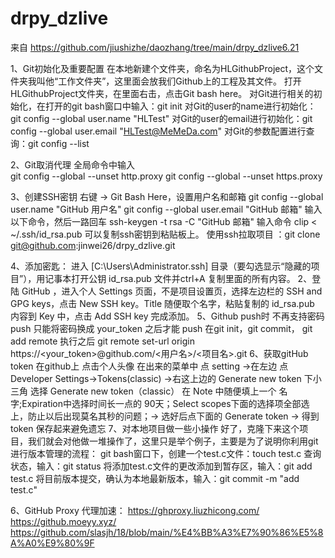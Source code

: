 <!--
 * @Author: jinwei26 195569807@qq.com
 * @Date: 2024-09-12 08:48:22
 * @LastEditors: jinwei26 195569807@qq.com
 * @LastEditTime: 2024-09-12 13:21:58
 * @FilePath: \drpy_dzlive\README.md
 * @Description: 这是默认设置,请设置`customMade`, 打开koroFileHeader查看配置 进行设置: https://github.com/OBKoro1/koro1FileHeader/wiki/%E9%85%8D%E7%BD%AE
-->
# drpy_dzlive
来自 https://github.com/jiushizhe/daozhang/tree/main/drpy_dzlive6.21

1、Git初始化及重要配置
   在本地新建个文件夹，命名为HLGithubProject，这个文件夹我叫他“工作文件夹”，这里面会放我们Github上的工程及其文件。
   打开HLGithubProject文件夹，在里面右击，点击Git bash here。
   对Git进行相关的初始化，在打开的git bash窗口中输入：git init
   对Git的user的name进行初始化：git config --global user.name "HLTest"
   对Git的user的email进行初始化：git config --global user.email "HLTest@MeMeDa.com"
   对Git的参数配置进行查询：git config --list

2、Git取消代理  全局命令中输入   
   git config --global --unset http.proxy
   git config --global --unset https.proxy

3、创建SSH密钥 右键 -> Git Bash Here，设置用户名和邮箱
   git config --global user.name "GitHub 用户名"
   git config --global user.email "GitHub 邮箱"
   输入以下命令，然后一路回车
   ssh-keygen -t rsa -C "GitHub 邮箱"
   输入命令 clip < ~/.ssh/id_rsa.pub   可以复制ssh密钥到粘贴板上。
   使用ssh拉取项目 ：git clone git@github.com:jinwei26/drpy_dzlive.git
   
 4、添加密匙：
   进入 [C:\Users\Administrator\.ssh] 目录（要勾选显示“隐藏的项目”），用记事本打开公钥 id_rsa.pub 文件并ctrl+A 复制里面的所有内容。
   2、登陆 GitHub ，进入个人 Settings 页面，不是项目设置页，选择左边栏的 SSH and GPG keys，点击 New SSH key。Title 随便取个名字，粘贴复制的 id_rsa.pub 内容到 Key 中，点击 Add SSH key 完成添加。
5、Github push时  不再支持密码 push  只能将密码换成 your_token 之后才能 push
      在git init，git commit， git add remote 执行之后
      git remote set-url origin  https://<your_token>@github.com/<用户名>/<项目名>.git
6、获取gitHub token
     在github上 点击个人头像 在出来的菜单中 点 setting ->在左边 点 Developer Settings->Tokens(classic) ->右这上边的 Generate new token 下小三角 选择 Generate new token（classic）
      在 Note 中随便填上一个 名字;Expiration中选择时间长一点的 90天；Select scopes下面的选择项全部选上，防止以后出现莫名其秒的问题；-> 选好后点下面的 Generate token -> 得到 token 保存起来避免遗忘
7、对本地项目做一些小操作
   好了，克隆下来这个项目，我们就会对他做一堆操作了，这里只是举个例子，主要是为了说明你利用git进行版本管理的流程：
   git bash窗口下，创建一个test.c文件：touch test.c
   查询状态，输入：git status
   将添加test.c文件的更改添加到暂存区，输入：git add test.c
   将目前版本提交，确认为本地最新版本，输入：git commit -m "add test.c"

6、GitHub Proxy 代理加速：
https://ghproxy.liuzhicong.com/
https://github.moeyy.xyz/
https://github.com/slasjh/18/blob/main/%E4%BB%A3%E7%90%86%E5%8A%A0%E9%80%9F

      
    
